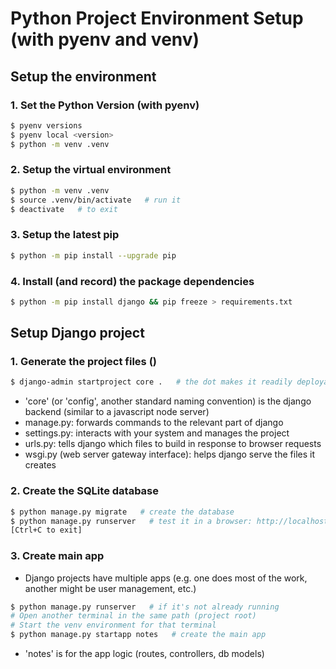 # Python Project Environment Setup (with pyenv and venv)

## Setup the environment

### 1. Set the Python Version (with pyenv)

```bash
$ pyenv versions
$ pyenv local <version>
$ python -m venv .venv
```

### 2. Setup the virtual environment

```bash
$ python -m venv .venv
$ source .venv/bin/activate   # run it
$ deactivate   # to exit
```

### 3. Setup the latest pip

```bash
$ python -m pip install --upgrade pip
```

### 4. Install (and record) the package dependencies

```bash
$ python -m pip install django && pip freeze > requirements.txt
```

## Setup Django project

### 1. Generate the project files ()

```bash
$ django-admin startproject core .   # the dot makes it readily deployable
```

- 'core' (or 'config', another standard naming convention) is the django
  backend (similar to a javascript node server)
- manage.py: forwards commands to the relevant part of django
- settings.py: interacts with your system and manages the project
- urls.py: tells django which files to build in response to browser requests
- wsgi.py (web server gateway interface): helps django serve the files it creates

### 2. Create the SQLite database

```bash
$ python manage.py migrate   # create the database
$ python manage.py runserver   # test it in a browser: http://localhost:
[Ctrl+C to exit]
```

### 3. Create main app

- Django projects have multiple apps (e.g. one does most of the work, another might
  be user management, etc.)

```bash
$ python manage.py runserver   # if it's not already running
# Open another terminal in the same path (project root)
# Start the venv environment for that terminal
$ python manage.py startapp notes   # create the main app
```

- 'notes' is for the app logic (routes, controllers, db models)
